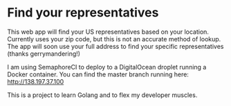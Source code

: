 # Find your representatives
This web app will find your US representatives based on your location.
Currently uses your zip code, but this is not an accurate method of lookup. The app will soon use your full address to find your specific representatives (thanks gerrymandering!)

I am using SemaphoreCI to deploy to a DigitalOcean droplet running a Docker container. You can find the master branch running here: http://138.197.37.100

This is a project to learn Golang and to flex my developer muscles.
